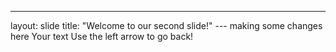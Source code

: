 
---
layout: slide
title: "Welcome to our second slide!"
--- making some changes here
Your text
Use the left arrow to go back!
